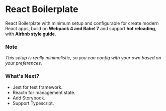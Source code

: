 # React Boilerplate

React Boilerplate with minimum setup and configurable for create modern React apps, build on **Webpack 4 and Babel 7** and support **hot reloading**, with **Airbnb style guide**.

### Note

_This setup is really minimalistic, so you can config with your own based on your preferences._

### What's Next?

- Jest for test framework.
- Reactn for management state.
- Add Storybook.
- Support Typescript.
